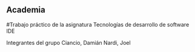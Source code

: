 ## Academia
#Trabajo práctico de la asignatura Tecnologías de desarrollo de software IDE

Integrantes del grupo
  Ciancio, Damián 
  Nardi, Joel
